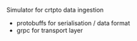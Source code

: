 Simulator for crtpto data ingestion
 - protobuffs for serialisation / data format
 - grpc for transport layer